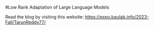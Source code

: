 #Low Rank Adaptation of Large Language Models

Read the blog by visiting this website: https://expo.baulab.info/2023-Fall/TarunReddy77/
